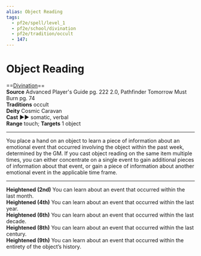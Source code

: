 ```yaml
---
alias: Object Reading
tags:
  - pf2e/spell/level_1
  - pf2e/school/divination
  - pf2e/tradition/occult
  - 147:
---
```


# Object Reading

==[Divination](../../../Traits/Divination.md)==  
__Source__ Advanced Player's Guide pg. 222 2.0, Pathfinder Tomorrow Must Burn pg. 74  
**Traditions** occult  
**Deity** Cosmic Caravan  
**Cast** ►► somatic, verbal  
**Range** touch; **Targets** 1 object

---

You place a hand on an object to learn a piece of information about an emotional event that occurred involving the object within the past week, determined by the GM. If you cast object reading on the same item multiple times, you can either concentrate on a single event to gain additional pieces of information about that event, or gain a piece of information about another emotional event in the applicable time frame.

<hr>

**Heightened (2nd)** You can learn about an event that occurred within the last month.  
**Heightened (4th)** You can learn about an event that occurred within the last year.  
**Heightened (6th)** You can learn about an event that occurred within the last decade.  
**Heightened (8th)** You can learn about an event that occurred within the last century.  
**Heightened (9th)** You can learn about an event that occurred within the entirety of the object’s history.
